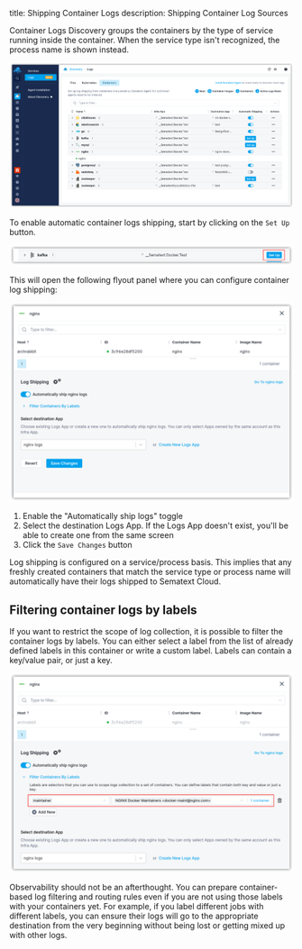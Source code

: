 title: Shipping Container Logs
description: Shipping Container Log Sources

Container Logs Discovery groups the containers by the type of service running inside the container. When the service type isn't recognized, the process name is shown instead. 

![Container Logs Discovery](images/container-logs-discovery.png)

To enable automatic container logs shipping, start by clicking on the `Set Up` button.

![Setup Log Files](images/setup-container-logs.png)

This will open the following flyout panel where you can configure container log shipping:

![Enable Container Logs](images/enable-container-logs.png)

1. Enable the "Automatically ship <group-name> logs" toggle
2. Select the destination Logs App. If the Logs App doesn't exist, you'll be able to create one from the same screen
3. Click the `Save Changes` button

Log shipping is configured on a service/process basis. This implies that any freshly created containers that match the service type or process name will automatically have their logs shipped to Sematext Cloud.

## Filtering container logs by labels

If you want to restrict the scope of log collection, it is possible to filter the container logs by labels. You can either select a label from the list of already defined labels in this container or write a custom label. Labels can contain a key/value pair, or just a key.

![Route Container Logs](images/filter-container-logs-by-labels.png)

Observability should not be an afterthought. You can prepare container-based log filtering and routing rules even if you are not using those labels with your containers yet.  For example, if you label different jobs with different labels, you can ensure their logs will go to the appropriate destination from the very beginning without being lost or getting mixed up with other logs.
